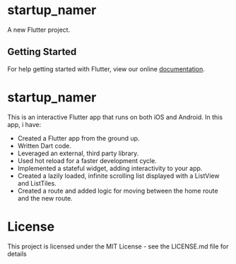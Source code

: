 # startup_namer

A new Flutter project.

## Getting Started

For help getting started with Flutter, view our online
[documentation](https://flutter.io/).
# startup_namer
This is an interactive Flutter app that runs on both iOS and Android. In this app, i have:

* Created a Flutter app from the ground up.
* Written Dart code.
* Leveraged an external, third party library.
* Used hot reload for a faster development cycle.
* Implemented a stateful widget, adding interactivity to your app.
* Created a lazily loaded, infinite scrolling list displayed with a ListView and ListTiles.
* Created a route and added logic for moving between the home route and the new route.

# License
This project is licensed under the MIT License - see the LICENSE.md file for details
